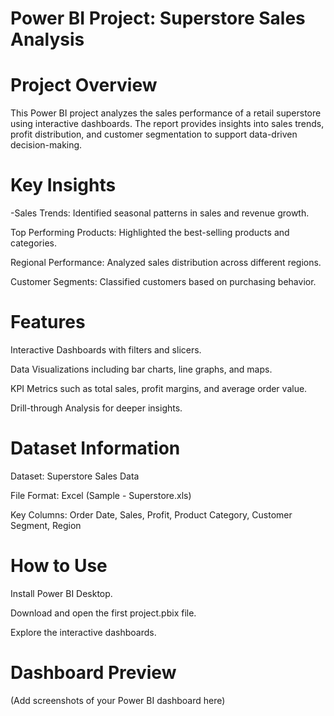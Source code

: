 # Power BI Project: Superstore Sales Analysis

# Project Overview

This Power BI project analyzes the sales performance of a retail superstore using interactive dashboards. The report provides insights into sales trends, profit distribution, and customer segmentation to support data-driven decision-making.

#  Key Insights

-Sales Trends: Identified seasonal patterns in sales and revenue growth.

Top Performing Products: Highlighted the best-selling products and categories.

Regional Performance: Analyzed sales distribution across different regions.

Customer Segments: Classified customers based on purchasing behavior.

# Features

Interactive Dashboards with filters and slicers.

Data Visualizations including bar charts, line graphs, and maps.

KPI Metrics such as total sales, profit margins, and average order value.

Drill-through Analysis for deeper insights.

# Dataset Information

Dataset: Superstore Sales Data

File Format: Excel (Sample - Superstore.xls)

Key Columns: Order Date, Sales, Profit, Product Category, Customer Segment, Region

# How to Use

Install Power BI Desktop.

Download and open the first project.pbix file.

Explore the interactive dashboards.

# Dashboard Preview

(Add screenshots of your Power BI dashboard here)

